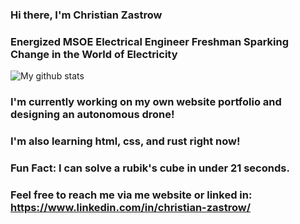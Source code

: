 ### Hi there, I'm Christian Zastrow
### Energized MSOE Electrical Engineer Freshman Sparking Change in the World of Electricity

![My github stats](https://github-readme-stats.vercel.app/api?username=christianzastrow&theme=prussian)

### I'm currently working on my own website portfolio and designing an autonomous drone!
### I'm also learning html, css, and rust right now!

### Fun Fact: I can solve a rubik's cube in under 21 seconds.

### Feel free to reach me via me website or linked in: https://www.linkedin.com/in/christian-zastrow/
